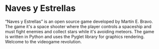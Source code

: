 # Naves y Estrellas

“Naves y Estrellas” is an open source game developed by Martín E. Bravo. The game it's a space shooter where the player controls a spaceship and must fight enemies and collect stars while it's avoiding meteors. The game is written in Python and uses the Pyglet library for graphics rendering. Welcome to the videogame revolution.
